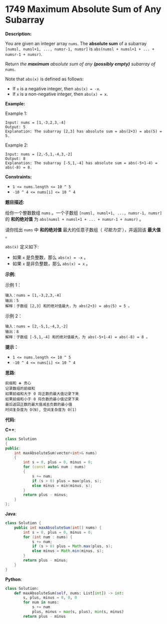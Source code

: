 # 1749 Maximum Absolute Sum of Any Subarray

__Description:__

You are given an integer array `nums`. The __absolute sum__ of a subarray `[numsl, numsl+1, ..., numsr-1, numsr]` is `abs(numsl + numsl+1 + ... + numsr-1 + numsr)`.

Return _the __maximum__ absolute sum of any __(possibly empty)__ subarray of_ `nums`.

Note that `abs(x)` is defined as follows:

- If `x` is a negative integer, then `abs(x) = -x`.
- If `x` is a non-negative integer, then `abs(x) = x`.

__Example:__

Example 1:

```text
Input: nums = [1,-3,2,3,-4]
Output: 5
Explanation: The subarray [2,3] has absolute sum = abs(2+3) = abs(5) = 5.
```

Example 2:

```text
Input: nums = [2,-5,1,-4,3,-2]
Output: 8
Explanation: The subarray [-5,1,-4] has absolute sum = abs(-5+1-4) = abs(-8) = 8.
```

__Constraints:__

- `1 <= nums.length <= 10 ^ 5`
- `-10 ^ 4 <= nums[i] <= 10 ^ 4`

__题目描述:__

给你一个整数数组 `nums` 。一个子数组 `[numsl, numsl+1, ..., numsr-1, numsr]` 的 __和的绝对值__ 为 `abs(numsl + numsl+1 + ... + numsr-1 + numsr)` 。

请你找出 `nums` 中 __和的绝对值__ 最大的任意子数组（ _可能为空_ ），并返回该 __最大值__ 。

`abs(x)` 定义如下:

- 如果 `x` 是负整数，那么 `abs(x) = -x` 。
- 如果 `x` 是非负整数，那么 `abs(x) = x` 。

__示例:__

示例 1：

```text
输入：nums = [1,-3,2,3,-4]
输出：5
解释：子数组 [2,3] 和的绝对值最大，为 abs(2+3) = abs(5) = 5 。
```

示例 2：

```text
输入：nums = [2,-5,1,-4,3,-2]
输出：8
解释：子数组 [-5,1,-4] 和的绝对值最大，为 abs(-5+1-4) = abs(-8) = 8 。
```

__提示：__

- `1 <= nums.length <= 10 ^ 5`
- `-10 ^ 4 <= nums[i] <= 10 ^ 4`

__思路:__

```text
前缀和 ➕ 贪心
记录数组的前缀和
如果前缀和大于 0 将正数的最大值记录下来
如果前缀和小于 0 将负数的最小值记录下来
最后返回正数的最大值减去负数的最小值
时间复杂度为 O(N), 空间复杂度为 O(1)
```

__代码:__

__C++__:

```C++
class Solution 
{
public:
    int maxAbsoluteSum(vector<int>& nums) 
    {
        int s = 0, plus = 0, minus = 0;
        for (const auto& num : nums) 
        {
            s += num;
            if (s > 0) plus = max(plus, s);
            else minus = min(minus, s);
        }
        return plus - minus;
    }
};
```

__Java__:

```Java
class Solution {
    public int maxAbsoluteSum(int[] nums) {
        int s = 0, plus = 0, minus = 0;
        for (int num : nums) {
            s += num;
            if (s > 0) plus = Math.max(plus, s);
            else minus = Math.min(minus, s);
        }
        return plus - minus;
    }
}
```

__Python__:

```Python
class Solution:
    def maxAbsoluteSum(self, nums: List[int]) -> int:
        s, plus, minus = 0, 0, 0
        for num in nums:
            s += num
            plus, minus = max(s, plus), min(s, minus)
        return plus - minus
```
